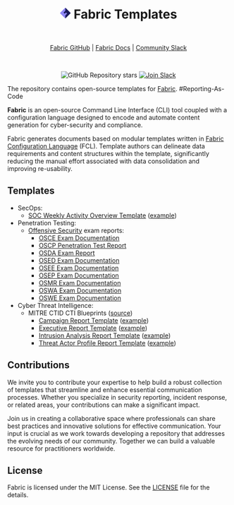 <!-- markdownlint-disable -->

<div align="center">
  
# <img src=".github/fabric.svg" alt="Fabric logo" width="25px"/> Fabric Templates

<br/>

[Fabric GitHub](https://github.com/blackstork-io/fabric) | [Fabric Docs](https://blackstork.io/fabric/docs/) | [Community Slack](https://fabric-community.slack.com/)

<br/>

![GitHub Repository stars](https://img.shields.io/github/stars/blackstork-io/fabric-templates?style=social)
[![Join Slack](https://img.shields.io/badge/slack-join-8F87F7)](https://fabric-community.slack.com/)

</div>

The repository contains open-source templates for [Fabric](https://github.com/blackstork-io/fabric). #Reporting-As-Code

**Fabric** is an open-source Command Line Interface (CLI) tool coupled with a configuration language designed to encode and automate content generation for cyber-security and compliance.

Fabric generates documents based on modular templates written in [Fabric Configuration Language](https://blackstork.io/fabric/docs/language/) (FCL). Template authors can delineate data requirements and content structures within the template, significantly reducing the manual effort associated with data consolidation and improving re-usability.

## Templates

- SecOps:
    - [SOC Weekly Activity Overview Template](https://github.com/blackstork-io/fabric-templates/tree/main/cybersec/secops/soc-weekly-activity-overview-elastic-security.fabric) ([example](https://github.com/blackstork-io/fabric-templates/tree/main/cybersec/secops/soc-weekly-activity-overview-elastic-security.md))
- Penetration Testing:
  - [Offensive Security](https://www.offsec.com/) exam reports:
    - [OSCE Exam Documentation](https://github.com/blackstork-io/fabric-templates/tree/main/cybersec/pentesting/offsec-osce-exam-report.fabric)
    - [OSCP Penetration Test Report](https://github.com/blackstork-io/fabric-templates/tree/main/cybersec/pentesting/offsec-oscp-exam-report.fabric)
    - [OSDA Exam Report](https://github.com/blackstork-io/fabric-templates/tree/main/cybersec/pentesting/offsec-osda-exam-report.fabric)
    - [OSED Exam Documentation](https://github.com/blackstork-io/fabric-templates/tree/main/cybersec/pentesting/offsec-osed-exam-report.fabric)
    - [OSEE Exam Documentation](https://github.com/blackstork-io/fabric-templates/tree/main/cybersec/pentesting/offsec-osee-exam-report.fabric)
    - [OSEP Exam Documentation](https://github.com/blackstork-io/fabric-templates/tree/main/cybersec/pentesting/offsec-osep-exam-report.fabric)
    - [OSMR Exam Documentation](https://github.com/blackstork-io/fabric-templates/tree/main/cybersec/pentesting/offsec-osmr-exam-report.fabric)
    - [OSWA Exam Documentation](https://github.com/blackstork-io/fabric-templates/tree/main/cybersec/pentesting/offsec-oswa-exam-report.fabric)
    - [OSWE Exam Documentation](https://github.com/blackstork-io/fabric-templates/tree/main/cybersec/pentesting/offsec-oswe-exam-report.fabric)
- Cyber Threat Intelligence:
  - MITRE CTID CTI Blueprints ([source](https://mitre-engenuity.org/cybersecurity/center-for-threat-informed-defense/our-work/cti-blueprints/))
    - [Campaign Report Template](https://github.com/blackstork-io/fabric-templates/tree/main/cybersec/cti/mitre-ctid-campaign-report.fabric) ([example](https://github.com/blackstork-io/fabric-templates/tree/main/cybersec/cti/mitre-ctid-campaign-report.md))
    - [Executive Report Template](https://github.com/blackstork-io/fabric-templates/tree/main/cybersec/cti/mitre-ctid-executive-report.fabric) ([example](https://github.com/blackstork-io/fabric-templates/tree/main/cybersec/cti/mitre-ctid-executive-report.md))
    - [Intrusion Analysis Report Template](https://github.com/blackstork-io/fabric-templates/tree/main/cybersec/cti/mitre-ctid-intrusion-analysis-report.fabric) ([example](https://github.com/blackstork-io/fabric-templates/tree/main/cybersec/cti/mitre-ctid-intrusion-analysis-report.md))
    - [Threat Actor Profile Report Template](https://github.com/blackstork-io/fabric-templates/tree/main/cybersec/cti/mitre-ctid-threat-actor-profile-report.fabric) ([example](https://github.com/blackstork-io/fabric-templates/tree/main/cybersec/cti/mitre-ctid-threat-actor-profile-report.md))

## Contributions

We invite you to contribute your expertise to help build a robust collection of templates that streamline and enhance essential communication processes. Whether you specialize in security reporting, incident response, or related areas, your contributions can make a significant impact.

Join us in creating a collaborative space where professionals can share best practices and innovative solutions for effective communication. Your input is crucial as we work towards developing a repository that addresses the evolving needs of our community. Together we can build a valuable resource for practitioners worldwide.

## License

Fabric is licensed under the MIT License. See the [LICENSE](LICENSE) file for the details.
